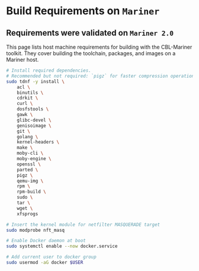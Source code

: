 
# Build Requirements on `Mariner`

## Requirements were validated on `Mariner 2.0`

This page lists host machine requirements for building with the CBL-Mariner toolkit. They cover building the toolchain, packages, and images on a Mariner host.

```bash
# Install required dependencies.
# Recommended but not required: `pigz` for faster compression operations.
sudo tdnf -y install \
    acl \
    binutils \
    cdrkit \
    curl \
    dosfstools \
    gawk \
    glibc-devel \
    genisoimage \
    git \
    golang \
    kernel-headers \
    make \
    moby-cli \
    moby-engine \
    openssl \
    parted \
    pigz \
    qemu-img \
    rpm \
    rpm-build \
    sudo \
    tar \
    wget \
    xfsprogs

# Insert the kernel module for netfilter MASQUERADE target
sudo modprobe nft_masq

# Enable Docker daemon at boot
sudo systemctl enable --now docker.service

# Add current user to docker group
sudo usermod -aG docker $USER
```
